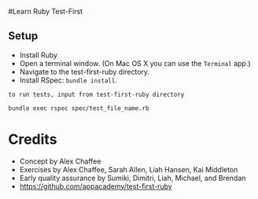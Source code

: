 #Learn Ruby Test-First

## Setup

* Install Ruby
* Open a terminal window. (On Mac OS X you can use the `Terminal` app.)
* Navigate to the test-first-ruby directory.
* Install RSpec: `bundle install`.

```
to run tests, input from test-first-ruby directory

bundle exec rspec spec/test_file_name.rb

```

# Credits

* Concept by Alex Chaffee
* Exercises by Alex Chaffee, Sarah Allen, Liah Hansen, Kai Middleton
* Early quality assurance by Sumiki, Dimitri, Liah, Michael, and Brendan
* https://github.com/appacademy/test-first-ruby
